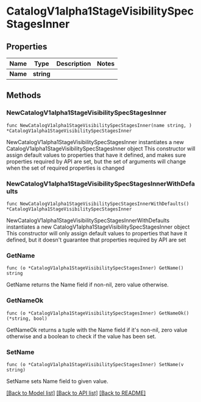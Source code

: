 # CatalogV1alpha1StageVisibilitySpecStagesInner

## Properties

Name | Type | Description | Notes
------------ | ------------- | ------------- | -------------
**Name** | **string** |  | 

## Methods

### NewCatalogV1alpha1StageVisibilitySpecStagesInner

`func NewCatalogV1alpha1StageVisibilitySpecStagesInner(name string, ) *CatalogV1alpha1StageVisibilitySpecStagesInner`

NewCatalogV1alpha1StageVisibilitySpecStagesInner instantiates a new CatalogV1alpha1StageVisibilitySpecStagesInner object
This constructor will assign default values to properties that have it defined,
and makes sure properties required by API are set, but the set of arguments
will change when the set of required properties is changed

### NewCatalogV1alpha1StageVisibilitySpecStagesInnerWithDefaults

`func NewCatalogV1alpha1StageVisibilitySpecStagesInnerWithDefaults() *CatalogV1alpha1StageVisibilitySpecStagesInner`

NewCatalogV1alpha1StageVisibilitySpecStagesInnerWithDefaults instantiates a new CatalogV1alpha1StageVisibilitySpecStagesInner object
This constructor will only assign default values to properties that have it defined,
but it doesn't guarantee that properties required by API are set

### GetName

`func (o *CatalogV1alpha1StageVisibilitySpecStagesInner) GetName() string`

GetName returns the Name field if non-nil, zero value otherwise.

### GetNameOk

`func (o *CatalogV1alpha1StageVisibilitySpecStagesInner) GetNameOk() (*string, bool)`

GetNameOk returns a tuple with the Name field if it's non-nil, zero value otherwise
and a boolean to check if the value has been set.

### SetName

`func (o *CatalogV1alpha1StageVisibilitySpecStagesInner) SetName(v string)`

SetName sets Name field to given value.



[[Back to Model list]](../README.md#documentation-for-models) [[Back to API list]](../README.md#documentation-for-api-endpoints) [[Back to README]](../README.md)


